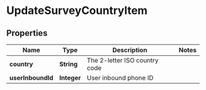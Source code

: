 
# UpdateSurveyCountryItem

## Properties
Name | Type | Description | Notes
------------ | ------------- | ------------- | -------------
**country** | **String** | The 2-letter ISO country code | 
**userInboundId** | **Integer** | User inbound phone ID | 




